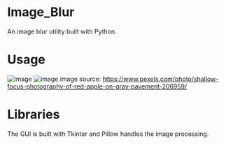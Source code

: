 # Image_Blur
An image blur utility built with Python.
# Usage
![image](https://github.com/SkewsVetoes11/Image_Blur/assets/154125603/e4f9ebdc-8d1c-4262-9eb0-5f03c5998836)
![image](https://github.com/SkewsVetoes11/Image_Blur/assets/154125603/c9b2ff12-94f2-4984-a4c2-05f9dfbf96e0)
image source: https://www.pexels.com/photo/shallow-focus-photography-of-red-apple-on-gray-pavement-206959/

# Libraries
The GUI is built with Tkinter and Pillow handles the image processing.
